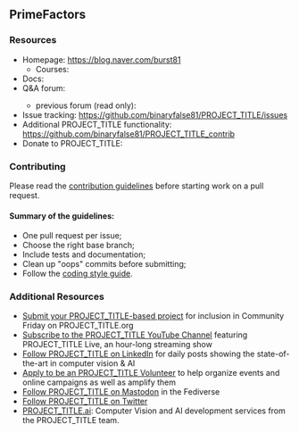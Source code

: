 ## PrimeFactors


### Resources

* Homepage: <https://blog.naver.com/burst81>
  * Courses: <url>
* Docs: <url>
* Q&A forum: <url>
  * previous forum (read only): <url>
* Issue tracking: <https://github.com/binaryfalse81/PROJECT_TITLE/issues>
* Additional PROJECT_TITLE functionality: <https://github.com/binaryfalse81/PROJECT_TITLE_contrib>
* Donate to PROJECT_TITLE: <url>


### Contributing

Please read the [contribution guidelines](https://github.com/binaryfalse81/PROJECT_TITLE/wiki/How_to_contribute) before starting work on a pull request.

#### Summary of the guidelines:

* One pull request per issue;
* Choose the right base branch;
* Include tests and documentation;
* Clean up "oops" commits before submitting;
* Follow the [coding style guide](https://github.com/binaryfalse81/PROJECT_TITLE/wiki/Coding_Style_Guide).

### Additional Resources

* [Submit your PROJECT_TITLE-based project](https://form.jotform.com/233105358823151) for inclusion in Community Friday on PROJECT_TITLE.org
* [Subscribe to the PROJECT_TITLE YouTube Channel](http://youtube.com/@PROJECT_TITLEofficial) featuring PROJECT_TITLE Live, an hour-long streaming show
* [Follow PROJECT_TITLE on LinkedIn](http://linkedin.com/company/PROJECT_TITLE/) for daily posts showing the state-of-the-art in computer vision & AI
* [Apply to be an PROJECT_TITLE Volunteer](https://form.jotform.com/232745316792159) to help organize events and online campaigns as well as amplify them
* [Follow PROJECT_TITLE on Mastodon](http://mastodon.social/@PROJECT_TITLE) in the Fediverse
* [Follow PROJECT_TITLE on Twitter](https://twitter.com/PROJECT_TITLElive)
* [PROJECT_TITLE.ai](https://PROJECT_TITLE.ai): Computer Vision and AI development services from the PROJECT_TITLE team.
